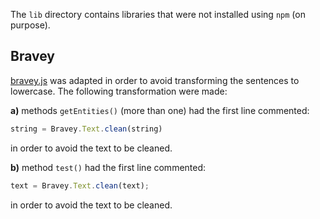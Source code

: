 The `lib` directory contains libraries that were not installed using `npm` (on purpose).

## Bravey
[bravey.js](https://github.com/BraveyJS/Bravey)  was adapted in order to avoid transforming the sentences to lowercase. The following transformation were made:

**a)** methods `getEntities()` (more than one) had the first line commented:
```javascript
string = Bravey.Text.clean(string)
```
 in order to avoid the text to be cleaned.

 **b)** method `test()` had the first line commented:
```javascript
text = Bravey.Text.clean(text);
```
 in order to avoid the text to be cleaned.